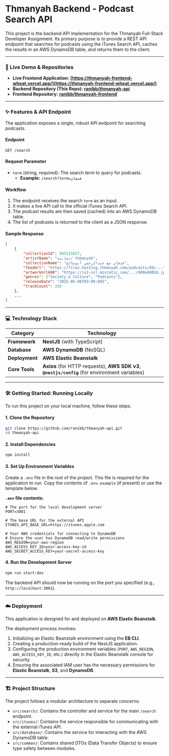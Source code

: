 # Thmanyah Backend - Podcast Search API

This project is the backend API implementation for the Thmanyah Full-Stack Developer Assignment. Its primary purpose is to provide a REST API endpoint that searches for podcasts using the iTunes Search API, caches the results in an AWS DynamoDB table, and returns them to the client.

---

### 🚀 **Live Demo & Repositories**

*   **Live Frontend Application:** **[https://thmanyah-frontend-wheat.vercel.app/](https://thmanyah-frontend-wheat.vercel.app/)**
*   **Backend Repository (This Repo):** **[ranibb/thmanyah-api](https://github.com/ranibb/thmanyah-api)**
*   **Frontend Repository:** **[ranibb/thmanyah-frontend](https://github.com/ranibb/thmanyah-frontend)**

---

### ✨ Features & API Endpoint

The application exposes a single, robust API endpoint for searching podcasts.

#### **Endpoint**

`GET /search`

#### **Request Parameter**

*   `term` (string, required): The search term to query for podcasts.
    *   **Example:** `/search?term=فنجان`

#### **Workflow**

1.  The endpoint receives the search `term` as an input.
2.  It makes a live API call to the official iTunes Search API.
3.  The podcast results are then saved (cached) into an AWS DynamoDB table.
4.  The list of podcasts is returned to the client as a JSON response.

#### **Sample Response**
```json
[
    {
        "collectionId": 985515827,
        "artistName": "ثمانية/ thmanyah",
        "collectionName": "فنجان مع عبدالرحمن أبومالح",
        "feedUrl": "https://files.hosting.thmanyah.com/podcasts/89/...",
        "artworkUrl600": "https://is1-ssl.mzstatic.com/.../600x600bb.jpg",
        "genres": ["Society & Culture", "Podcasts"],
        "releaseDate": "2025-06-08T03:00:00Z",
        "trackCount": 350
    },
    ...
]
```

---

### 💻 Technology Stack

| Category      | Technology                                                                                                    |
|---------------|---------------------------------------------------------------------------------------------------------------|
| **Framework** | **NestJS** (with TypeScript)                                                                                  |
| **Database**  | **AWS DynamoDB** (NoSQL)                                                                                      |
| **Deployment**| **AWS Elastic Beanstalk**                                                                                     |
| **Core Tools**| **Axios** (for HTTP requests), **AWS SDK v3**, **`@nestjs/config`** (for environment variables)                 |

---

### 🛠️ Getting Started: Running Locally

To run this project on your local machine, follow these steps.

#### **1. Clone the Repository**
```bash
git clone https://github.com/ranibb/thmanyah-api.git
cd thmanyah-api
```

#### **2. Install Dependencies**
```bash
npm install
```

#### **3. Set Up Environment Variables**
Create a `.env` file in the root of the project. This file is required for the application to run. Copy the contents of `.env.example` (if present) or use the template below.

**`.env` file contents:**
```
# The port for the local development server
PORT=3001

# The base URL for the external API
ITUNES_API_BASE_URL=https://itunes.apple.com

# Your AWS credentials for connecting to DynamoDB
# Ensure the user has DynamoDB read/write permissions
AWS_REGION=your-aws-region
AWS_ACCESS_KEY_ID=your-access-key-id
AWS_SECRET_ACCESS_KEY=your-secret-access-key
```

#### **4. Run the Development Server**
```bash
npm run start:dev
```
The backend API should now be running on the port you specified (e.g., `http://localhost:3001`).

---

### ☁️ Deployment

This application is designed for and deployed on **AWS Elastic Beanstalk**.

The deployment process involves:
1.  Initializing an Elastic Beanstalk environment using the **EB CLI**.
2.  Creating a production-ready build of the NestJS application.
3.  Configuring the production environment variables (`PORT`, `AWS_REGION`, `AWS_ACCESS_KEY_ID`, etc.) directly in the Elastic Beanstalk console for security.
4.  Ensuring the associated IAM user has the necessary permissions for **Elastic Beanstalk**, **S3**, and **DynamoDB**.

---

### 🏗️ Project Structure

The project follows a modular architecture to separate concerns:
*   `src/search/`: Contains the controller and service for the main `/search` endpoint.
*   `src/itunes/`: Contains the service responsible for communicating with the external iTunes API.
*   `src/database/`: Contains the service for interacting with the AWS DynamoDB table.
*   `src/common/`: Contains shared DTOs (Data Transfer Objects) to ensure type safety between modules.